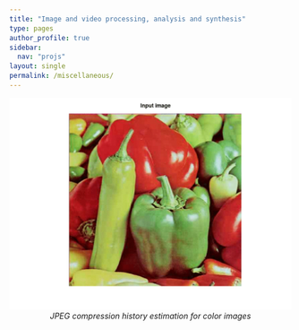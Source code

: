 ```yaml
---
title: "Image and video processing, analysis and synthesis"
type: pages
author_profile: true
sidebar:
  nav: "projs"
layout: single
permalink: /miscellaneous/
---
```


<p style="text-align:center;">
  <img src="https://github.com/DiogoCaetanoGarcia/minimal-mistakes/raw/master/assets/images/peppers_jpeg.gif"><br>
  <i>JPEG compression history estimation for color images</i><br>
  <!-- ![alt text](https://github.com/DiogoCaetanoGarcia/minimal-mistakes/raw/master/assets/images/peppers_jpeg.gif)

  _JPEG compression history estimation for color images_ -->
</p>

Besides image and video compression, our Group has also developed a large array of image and video processing technologies, such as:
<ul>
  <li> <a href="http://queiroz.divp.org/papers/neelsh-journal.pdf"> JPEG compression history estimation for color images </a> </li>
  <li> <a href="http://queiroz.divp.org/papers/ieee_tifs_face_spoofing.pdf"> Face-spoofing detection </a> </li>
  <li> <a href="http://queiroz.divp.org/papers/rioacoustics17_comp.pdf"> Multibeam echo sounder data compression </a> </li>
  <li> <a href="https://biblioteca.sbrt.org.br/articles/548"> Automated non-contact heart rate measurement using conventional video cameras </a> </li>
</ul>


<!-- * JPEG detection
* Face spoofing detection
* Heart-rate measurement
* Sonar multibeam echo sounding
 -->